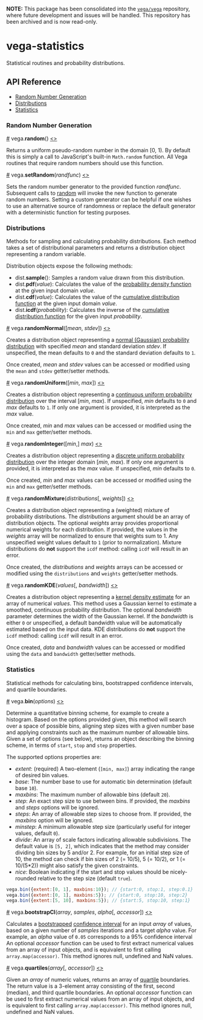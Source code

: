 **NOTE:** This package has been consolidated into the [`vega/vega`](https://github.com/vega/vega) repository, where future development and issues will be handled. This repository has been archived and is now read-only.

# vega-statistics

Statistical routines and probability distributions.

## API Reference

* [Random Number Generation](#random-number-generation)
* [Distributions](#distributions)
* [Statistics](#statistics)

### Random Number Generation

<a name="random" href="#random">#</a>
vega.<b>random</b>()
[<>](https://github.com/vega/vega-statistics/blob/master/src/random.js "Source")

Returns a uniform pseudo-random number in the domain [0, 1). By default this
is simply a call to JavaScript's built-in `Math.random` function. All Vega
routines that require random numbers should use this function.

<a name="setRandom" href="#setRandom">#</a>
vega.<b>setRandom</b>(<i>randfunc</i>)
[<>](https://github.com/vega/vega-statistics/blob/master/src/random.js "Source")

Sets the random number generator to the provided function _randfunc_.
Subsequent calls to <a href="#random">random</a> will invoke the new
function to generate random numbers. Setting a custom generator can be
helpful if one wishes to use an alternative source of randomness or replace
the default generator with a deterministic function for testing purposes.

### Distributions

Methods for sampling and calculating probability distributions. Each method
takes a set of distributional parameters and returns a distribution object
representing a random variable.

Distribution objects expose the following methods:
* dist.<b>sample</b>(): Samples a random value drawn from this distribution.
* dist.<b>pdf</b>(<i>value</i>): Calculates the value of the [probability
density function](https://en.wikipedia.org/wiki/Probability_density_function)
at the given input domain *value*.
* dist.<b>cdf</b>(<i>value</i>): Calculates the value of the [cumulative
distribution function](https://en.wikipedia.org/wiki/Cumulative_distribution_function)
at the given input domain *value*.
* dist.<b>icdf</b>(<i>probability</i>): Calculates the inverse of the
[cumulative distribution function](https://en.wikipedia.org/wiki/Cumulative_distribution_function)
for the given input *probability*.

<a name="randomNormal" href="#randomNormal">#</a>
vega.<b>randomNormal</b>([<i>mean</i>, <i>stdev</i>])
[<>](https://github.com/vega/vega-statistics/blob/master/src/normal.js "Source")

Creates a distribution object representing a [normal (Gaussian) probability
distribution](https://en.wikipedia.org/wiki/Normal_distribution) with specified
*mean* and standard deviation *stdev*. If unspecified, the mean defaults to `0`
and the standard deviation defaults to `1`.

Once created, *mean* and *stdev* values can be accessed or modified using
the `mean` and `stdev` getter/setter methods.

<a name="randomUniform" href="#randomUniform">#</a>
vega.<b>randomUniform</b>([<i>min</i>, <i>max</i>])
[<>](https://github.com/vega/vega-statistics/blob/master/src/uniform.js "Source")

Creates a distribution object representing a [continuous uniform probability
distribution](https://en.wikipedia.org/wiki/Uniform_distribution_(continuous))
over the interval [*min*, *max*). If unspecified, *min* defaults to `0` and
*max* defaults to `1`. If only one argument is provided, it is interpreted as
the *max* value.

Once created, *min* and *max* values can be accessed or modified using
the `min` and `max` getter/setter methods.

<a name="randomInteger" href="#randomInteger">#</a>
vega.<b>randomInteger</b>([<i>min</i>,] <i>max</i>)
[<>](https://github.com/vega/vega-statistics/blob/master/src/integer.js "Source")

Creates a distribution object representing a [discrete uniform probability
distribution](https://en.wikipedia.org/wiki/Discrete_uniform_distribution) over
the integer domain [*min*, *max*). If only one argument is provided, it is
interpreted as the *max* value. If unspecified, *min* defaults to `0`.

Once created, *min* and *max* values can be accessed or modified using
the `min` and `max` getter/setter methods.

<a name="randomMixture" href="#randomMixture">#</a>
vega.<b>randomMixture</b>(<i>distributions</i>[, <i>weights</i>])
[<>](https://github.com/vega/vega-statistics/blob/master/src/mixture.js "Source")

Creates a distribution object representing a (weighted) mixture of probability
distributions. The *distributions* argument should be an array of distribution
objects. The optional *weights* array provides proportional numerical weights
for each distribution. If provided, the values in the *weights* array will be
normalized to ensure that weights sum to 1. Any unspecified weight values
default to `1` (prior to normalization). Mixture distributions do **not**
support the `icdf` method: calling `icdf` will result in an error.

Once created, the *distributions* and *weights* arrays can be accessed or
modified using the `distributions` and `weights` getter/setter methods.

<a name="randomKDE" href="#randomKDE">#</a>
vega.<b>randomKDE</b>(<i>values</i>[, <i>bandwidth</i>])
[<>](https://github.com/vega/vega-statistics/blob/master/src/kde.js "Source")

Creates a distribution object representing a
[kernel density estimate](https://en.wikipedia.org/wiki/Kernel_density_estimation)
for an array of numerical *values*. This method uses a Gaussian kernel to
estimate a smoothed, continuous probability distribution. The optional
*bandwidth* parameter determines the width of the Gaussian kernel. If the
*bandwidth* is either `0` or unspecified, a default bandwidth value will be
automatically estimated based on the input data. KDE distributions do **not**
support the `icdf` method: calling `icdf` will result in an error.

Once created, *data* and *bandwidth* values can be accessed or modified using
the `data` and `bandwidth` getter/setter methods.

### Statistics

Statistical methods for calculating bins, bootstrapped confidence intervals,
and quartile boundaries.

<a name="bin" href="#bin">#</a>
vega.<b>bin</b>(<i>options</i>)
[<>](https://github.com/vega/vega-statistics/blob/master/src/bin.js "Source")

Determine a quantitative binning scheme, for example to create a histogram.
Based on the options provided given, this method will search over a space of
possible bins, aligning step sizes with a given number base and applying
constraints such as the maximum number of allowable bins. Given a set of
options (see below), returns an object describing the binning scheme,
in terms of `start`, `stop` and `step` properties.

The supported options properties are:
- _extent_: (required) A two-element (`[min, max]`) array indicating the range of desired bin values.
- _base_: The number base to use for automatic bin determination (default base `10`).
- _maxbins_: The maximum number of allowable bins (default `20`).
- _step_: An exact step size to use between bins. If provided, the _maxbins_ and _steps_ options will be ignored.
- _steps_: An array of allowable step sizes to choose from. If provided, the _maxbins_ option will be ignored.
- _minstep_: A minimum allowable step size (particularly useful for integer values, default `0`).
- _divide_: An array of scale factors indicating allowable subdivisions. The default value is `[5, 2]`, which indicates that the method may consider dividing bin sizes by 5 and/or 2. For example, for an initial step size of 10, the method can check if bin sizes of 2 (= 10/5), 5 (= 10/2), or 1 (= 10/(5*2)) might also satisfy the given constraints.
- _nice_: Boolean indicating if the start and stop values should be nicely-rounded relative to the step size (default `true`).

```js
vega.bin({extent:[0, 1], maxbins:10}); // {start:0, stop:1, step:0.1}
vega.bin({extent:[0, 1], maxbins:5}); // {start:0, stop:10, step:2}
vega.bin({extent:[5, 10], maxbins:5}); // {start:5, stop:10, step:1}
```

<a name="bootstrapCI" href="#bootstrapCI">#</a>
vega.<b>bootstrapCI</b>(<i>array</i>, <i>samples</i>, <i>alpha</i>[, <i>accessor</i>])
[<>](https://github.com/vega/vega-statistics/blob/master/src/bootstrapCI.js "Source")

Calculates a [bootstrapped](https://en.wikipedia.org/wiki/Bootstrapping_(statistics))
[confidence interval](https://en.wikipedia.org/wiki/Confidence_interval) for an
input *array* of values, based on a given number of *samples* iterations and a
target *alpha* value. For example, an *alpha* value of `0.05` corresponds to a
95% confidence interval An optional *accessor* function can be used to first
extract numerical values from an array of input objects, and is equivalent to
first calling `array.map(accessor)`. This method ignores null, undefined and
NaN values.

<a name="quartiles" href="#quartiles">#</a>
vega.<b>quartiles</b>(<i>array</i>[, <i>accessor</i>])
[<>](https://github.com/vega/vega-statistics/blob/master/src/quartiles.js "Source")

Given an *array* of numeric values, returns an array of
[quartile](https://en.wikipedia.org/wiki/Quartile) boundaries.
The return value is a 3-element array consisting of the first, second (median),
and third quartile boundaries. An optional *accessor* function can be used to
first extract numerical values from an array of input objects, and is
equivalent to first calling `array.map(accessor)`. This method ignores
null, undefined and NaN values.

